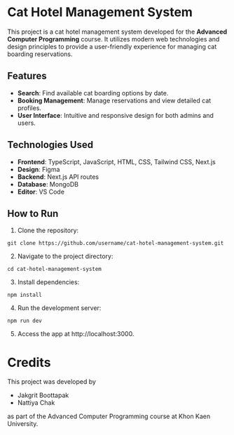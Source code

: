 # Cat Hotel Management System

This project is a cat hotel management system developed for the **Advanced Computer Programming** course. It utilizes modern web technologies and design principles to provide a user-friendly experience for managing cat boarding reservations.

## Features

- **Search**: Find available cat boarding options by date.
- **Booking Management**: Manage reservations and view detailed cat profiles.
- **User Interface**: Intuitive and responsive design for both admins and users.

## Technologies Used

- **Frontend**: TypeScript, JavaScript, HTML, CSS, Tailwind CSS, Next.js
- **Design**: Figma
- **Backend**: Next.js API routes
- **Database**: MongoDB
- **Editor**: VS Code

## How to Run

1. Clone the repository:
```
git clone https://github.com/username/cat-hotel-management-system.git
```
2. Navigate to the project directory:
```
cd cat-hotel-management-system
```
3. Install dependencies:
```
npm install
```
4. Run the development server:
```
npm run dev
```
5. Access the app at http://localhost:3000.

# Credits

This project was developed by <br/>
- Jakgrit Boottapak
- Nattiya Chak

as part of the Advanced Computer Programming course at Khon Kaen University.
